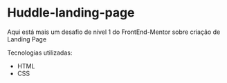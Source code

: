 # Huddle-landing-page
Aqui está mais um desafio de nível 1 do FrontEnd-Mentor sobre criação de Landing Page

Tecnologias utilizadas:
- HTML
- CSS
